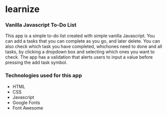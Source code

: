 # learnize

### Vanilla Javascript To-Do List

This app is a simple to-do list created with simple vanilla Javascript.  You can add a tasks that you can complete as you go, and later 
delete.  You can also check which task you have completed, whichones need to done and all tasks, by clicking a dropdown box and selecting which ones you want to check.  The app has a validation that alerts users to input a value before pressing the add task symbol.

### Technologies used for this app
- HTML
- CSS
- Javascript
- Google Fonts
- Font Awesome
